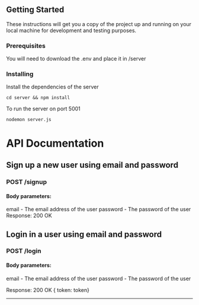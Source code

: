 ## Getting Started

These instructions will get you a copy of the project up and running on your local machine for development and testing purposes.

### Prerequisites

You will need to download the .env and place it in /server

### Installing

Install the dependencies of the server

```
cd server && npm install
```

To run the server on port 5001

```
nodemon server.js
```

# API Documentation

## Sign up a new user using email and password

### POST /signup

#### Body parameters:

email - The email address of the user
password - The password of the user
Response: 200 OK

## Login in a user using email and password

### POST /login

#### Body parameters:

email - The email address of the user
password - The password of the user

Response: 200 OK { token: token}

---
